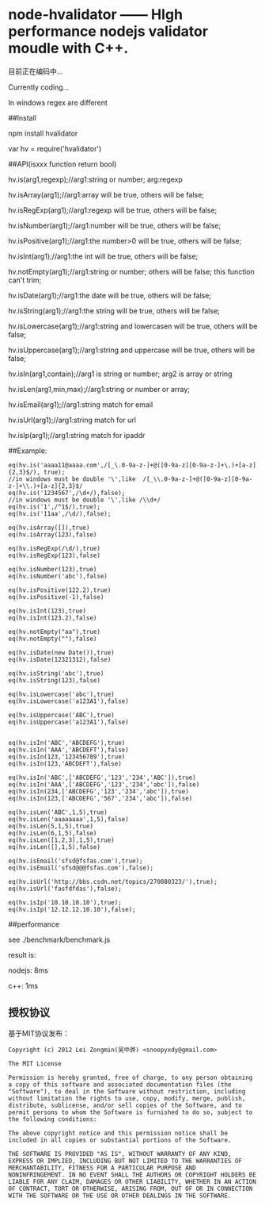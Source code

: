 

# node-hvalidator —— HIgh performance nodejs validator moudle with C++.

目前正在编码中...

Currently coding...

In windows regex are different

##Install

   npm install hvalidator

   var hv = require('hvalidator')

##API(isxxx function return bool)

   
   hv.is(arg1,regexp);//arg1:string or number; arg:regexp

   hv.isArray(arg1);//arg1:array will be true, others will be false;

   hv.isRegExp(arg1);//arg1:regexp will be true, others will be false;

   hv.isNumber(arg1);//arg1:number will be true, others will be false;

   hv.isPositive(arg1);//arg1:the number>0 will be true, others will be false;

   hv.isInt(arg1);//arg1:the int will be true, others will be false;

   hv.notEmpty(arg1);//arg1:string or number; others will be false; this function can't trim;

   hv.isDate(arg1);//arg1:the date will be true, others will be false;

   hv.isString(arg1);//arg1:the string will be true, others will be false;

   hv.isLowercase(arg1);//arg1:string and lowercasen will be true, others will be false;

   hv.isUppercase(arg1);//arg1:string and uppercase will be true, others will be false;

   hv.isIn(arg1,contain);//arg1 is string or number; arg2 is array or string

   hv.isLen(arg1,min,max);//arg1:string or number or array;

   hv.isEmail(arg1);//arg1:string match for email

   hv.isUrl(arg1);//arg1:string match for url

   hv.isIp(arg1);//arg1:string match for ipaddr
 

##Example:

	eq(hv.is('aaaa11@aaaa.com',/[_\.0-9a-z-]+@([0-9a-z][0-9a-z-]+\.)+[a-z]{2,3}$/), true);
	//in windows must be double '\',like  /[_\\.0-9a-z-]+@([0-9a-z][0-9a-z-]+\\.)+[a-z]{2,3}$/
	eq(hv.is('1234567',/\d+/),false);
	//in windows must be double '\',like /\\d+/
	eq(hv.is('1',/^1$/),true);
	eq(hv.is('11aa',/\d/),false);

	eq(hv.isArray([]),true)
	eq(hv.isArray(123),false)

	eq(hv.isRegExp(/\d/),true)
	eq(hv.isRegExp(123),false)

	eq(hv.isNumber(123),true)
	eq(hv.isNumber('abc'),false)

	eq(hv.isPositive(122.2),true)
	eq(hv.isPositive(-1),false)

	eq(hv.isInt(123),true)
	eq(hv.isInt(123.2),false)

	eq(hv.notEmpty("aa"),true)
	eq(hv.notEmpty(""),false)

	eq(hv.isDate(new Date()),true)
	eq(hv.isDate(12321312),false)

	eq(hv.isString('abc'),true)
	eq(hv.isString(123),false)

	eq(hv.isLowercase('abc'),true)
	eq(hv.isLowercase('a123A1'),false)

	eq(hv.isUppercase('ABC'),true)
	eq(hv.isUppercase('a123A1'),false)


	eq(hv.isIn('ABC','ABCDEFG'),true)
	eq(hv.isIn('AAA','ABCDEFT'),false)
	eq(hv.isIn(123,'123456789'),true)
	eq(hv.isIn(123,'ABCDEFT'),false)

	eq(hv.isIn('ABC',['ABCDEFG','123','234','ABC']),true)
	eq(hv.isIn('AAA',['ABCDEFG','123','234','abc']),false)
	eq(hv.isIn(234,['ABCDEFG','123','234','abc']),true)
	eq(hv.isIn(123,['ABCDEFG','567','234','abc']),false)

	eq(hv.isLen('ABC',1,5),true)
	eq(hv.isLen('aaaaaaaa',1,5),false)
	eq(hv.isLen(5,1,5),true)
	eq(hv.isLen(6,1,5),false)
	eq(hv.isLen([1,2,3],1,5),true)
	eq(hv.isLen([],1,5),false)

	eq(hv.isEmail('sfsd@fsfas.com'),true);
	eq(hv.isEmail('sfsd@@@fsfas.com'),false);

	eq(hv.isUrl('http://bbs.csdn.net/topics/270080323/'),true);
	eq(hv.isUrl('fasfdfdas'),false);

	eq(hv.isIp('10.10.10.10'),true);
	eq(hv.isIp('12.12.12.10.10'),false);
  
##performance
   
   see ./benchmark/benchmark.js

   result is:

   nodejs: 8ms

   c++: 1ms


## 授权协议

基于MIT协议发布：

```
Copyright (c) 2012 Lei Zongmin(吴中骅) <snoopyxdy@gmail.com>

The MIT License

Permission is hereby granted, free of charge, to any person obtaining
a copy of this software and associated documentation files (the
"Software"), to deal in the Software without restriction, including
without limitation the rights to use, copy, modify, merge, publish,
distribute, sublicense, and/or sell copies of the Software, and to
permit persons to whom the Software is furnished to do so, subject to
the following conditions:

The above copyright notice and this permission notice shall be
included in all copies or substantial portions of the Software.

THE SOFTWARE IS PROVIDED "AS IS", WITHOUT WARRANTY OF ANY KIND,
EXPRESS OR IMPLIED, INCLUDING BUT NOT LIMITED TO THE WARRANTIES OF
MERCHANTABILITY, FITNESS FOR A PARTICULAR PURPOSE AND
NONINFRINGEMENT. IN NO EVENT SHALL THE AUTHORS OR COPYRIGHT HOLDERS BE
LIABLE FOR ANY CLAIM, DAMAGES OR OTHER LIABILITY, WHETHER IN AN ACTION
OF CONTRACT, TORT OR OTHERWISE, ARISING FROM, OUT OF OR IN CONNECTION
WITH THE SOFTWARE OR THE USE OR OTHER DEALINGS IN THE SOFTWARE.
```